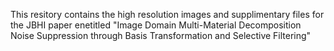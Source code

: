 This resitory contains the high resolution images and supplimentary files for the JBHI paper enetitled "Image Domain Multi-Material Decomposition Noise Suppression through
	Basis Transformation and Selective Filtering"
